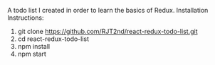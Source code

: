 A todo list I created in order to learn the basics of Redux.
Installation Instructions:
1. git clone https://github.com/RJT2nd/react-redux-todo-list.git
2. cd react-redux-todo-list
3. npm install
4. npm start
